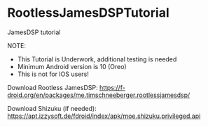 # RootlessJamesDSPTutorial
JamesDSP tutorial

NOTE: 

- This Tutorial is Underwork, additional testing is needed
- Minimum Android version is 10 (Oreo)
- This is not for IOS users!

Download Rootless JamesDSP: https://f-droid.org/en/packages/me.timschneeberger.rootlessjamesdsp/

Download Shizuku (if needed): https://apt.izzysoft.de/fdroid/index/apk/moe.shizuku.privileged.api
